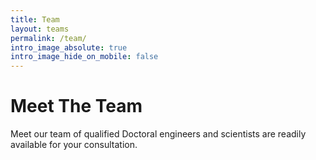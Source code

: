 ```yaml
---
title: Team
layout: teams
permalink: /team/
intro_image_absolute: true
intro_image_hide_on_mobile: false
---
```


# Meet The Team

Meet our team of qualified Doctoral engineers and scientists are readily available for your consultation.
